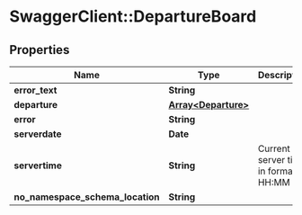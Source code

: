 # SwaggerClient::DepartureBoard

## Properties
Name | Type | Description | Notes
------------ | ------------- | ------------- | -------------
**error_text** | **String** |  | [optional] 
**departure** | [**Array&lt;Departure&gt;**](Departure.md) |  | [optional] 
**error** | **String** |  | [optional] 
**serverdate** | **Date** |  | [optional] 
**servertime** | **String** | Current server time in format HH:MM | [optional] 
**no_namespace_schema_location** | **String** |  | 


